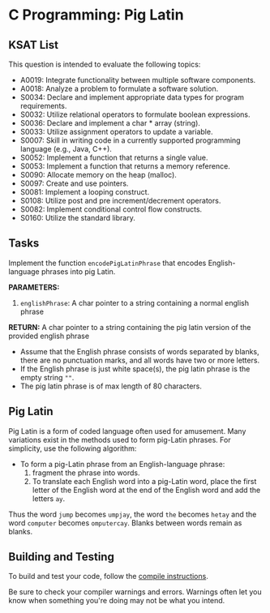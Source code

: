 # C Programming: Pig Latin
## KSAT List
This question is intended to evaluate the following topics:
- A0019: Integrate functionality between multiple software components.
- A0018: Analyze a problem to formulate a software solution.
- S0034: Declare and implement appropriate data types for program requirements.
- S0032: Utilize relational operators to formulate boolean expressions.
- S0036: Declare and implement a char * array (string).
- S0033: Utilize assignment operators to update a variable.
- S0007: Skill in writing code in a currently supported programming language (e.g., Java, C++).
- S0052: Implement a function that returns a single value.
- S0053: Implement a function that returns a memory reference.
- S0090: Allocate memory on the heap (malloc).
- S0097: Create and use pointers.
- S0081: Implement a looping construct.
- S0108: Utilize post and pre increment/decrement operators.
- S0082: Implement conditional control flow constructs.
- S0160: Utilize the standard library.

## Tasks
Implement the function `encodePigLatinPhrase` that encodes English-language phrases into pig Latin. 

**PARAMETERS:**
1. `englishPhrase`: A char pointer to a string containing a normal english phrase

**RETURN:** A char pointer to a string containing the pig latin version of the provided english phrase

- Assume that the English phrase consists of words separated by blanks, there are no punctuation marks, and all words 
  have two or more letters.
- If the English phrase is just white space(s), the pig latin phrase is the empty string `""`.
- The pig latin phrase is of max length of 80 characters.

## Pig Latin
Pig Latin is a form of coded language often used for amusement. Many variations exist in the methods used to form 
pig-Latin phrases. For simplicity, use the following algorithm:

- To form a pig-Latin phrase from an English-language phrase:
  1. fragment the phrase into words.
  2. To translate each English word into a pig-Latin word, place the first letter of the English word at the end of the 
     English word and add the letters `ay`.

Thus the word `jump` becomes `umpjay`, the word `the` becomes `hetay` and the word `computer` becomes `omputercay`. 
Blanks between words remain as blanks.

## Building and Testing
To build and test your code, follow the [compile instructions](https://gitlab.com/90cos/cyv/cyber-capability-developer-ccd/ccd-master-question-file/-/blob/master/performance/exam_files/compile-instructions.md).

Be sure to check your compiler warnings and errors. Warnings often let you know when something you're doing may not be
what you intend.

